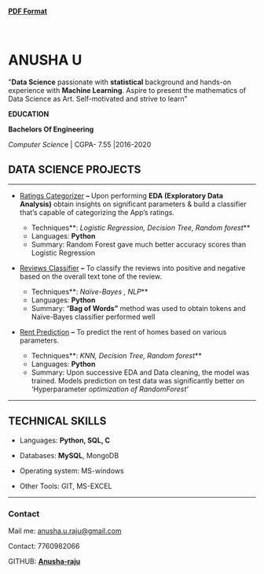 ﻿#### [PDF Format](https://github.com/Anusha-raju/RESUME/blob/main/resume.pdf)

﻿<h1>ANUSHA U                                                          </h1>                                    

"**Data Science** passionate with **statistical** background and hands-on experience with **Machine Learning**. Aspire to present the mathematics of Data Science as Art. Self-motivated and strive to learn"



**EDUCATION**

**Bachelors Of Engineering** 

*Computer Scienc*e | CGPA- 7.55 |2016-2020



## DATA SCIENCE PROJECTS

------

- [Ratings Categorizer](https://github.com/Anusha-raju/Ratings_classifier) **–** Upon performing **EDA (Exploratory Data Analysis)** obtain insights on significant parameters & build a classifier that’s capable of categorizing the App’s ratings.
  - Techniques**: *Logistic Regression, Decision Tree, Random forest***
  - Languages: **Python**
  - Summary: Random Forest gave much better accuracy scores than Logistic Regression

- [Reviews Classifier](https://github.com/Anusha-raju/Reviews_classifier) **–** To classify the reviews into positive and negative based on the overall text tone of the review.
  - Techniques**: *Naïve-Bayes , NLP***
  - Languages: **Python**
  - Summary: “**Bag of Words”** method was used to obtain tokens and Naïve-Bayes classifier performed well
- [Rent Prediction](https://github.com/Anusha-raju/House-Rent-Data-Analysis) **–** To predict the rent of homes based on various parameters.
  - Techniques**: *KNN, Decision Tree, Random forest***
  - Languages: **Python**
  - Summary: Upon successive EDA and Data cleaning, the model was trained. Models prediction on test data was significantly better on ‘Hyperparameter *optimization of RandomForest’*





------

## TECHNICAL SKILLS

- Languages: **Python, SQL, C**

- Databases: **MySQL**, MongoDB

- Operating system: MS-windows

- Other Tools: GIT, MS-EXCEL

  

------

### Contact 

﻿Mail me: <anusha.u.raju@gmail.com>

Contact: 7760982066

GITHUB: [**Anusha-raju**](https://github.com/Anusha-raju)
